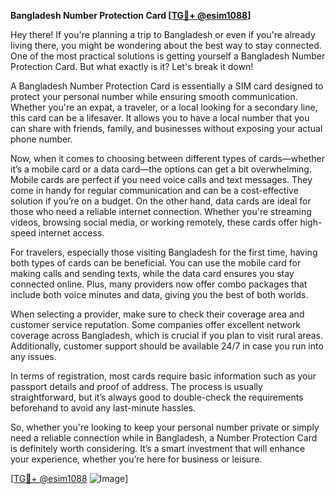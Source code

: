 **Bangladesh Number Protection Card [[TG💪+ @esim1088](https://t.me/s/esim1088)]**

Hey there! If you're planning a trip to Bangladesh or even if you're already living there, you might be wondering about the best way to stay connected. One of the most practical solutions is getting yourself a Bangladesh Number Protection Card. But what exactly is it? Let's break it down!

A Bangladesh Number Protection Card is essentially a SIM card designed to protect your personal number while ensuring smooth communication. Whether you're an expat, a traveler, or a local looking for a secondary line, this card can be a lifesaver. It allows you to have a local number that you can share with friends, family, and businesses without exposing your actual phone number.

Now, when it comes to choosing between different types of cards—whether it’s a mobile card or a data card—the options can get a bit overwhelming. Mobile cards are perfect if you need voice calls and text messages. They come in handy for regular communication and can be a cost-effective solution if you’re on a budget. On the other hand, data cards are ideal for those who need a reliable internet connection. Whether you're streaming videos, browsing social media, or working remotely, these cards offer high-speed internet access.

For travelers, especially those visiting Bangladesh for the first time, having both types of cards can be beneficial. You can use the mobile card for making calls and sending texts, while the data card ensures you stay connected online. Plus, many providers now offer combo packages that include both voice minutes and data, giving you the best of both worlds.

When selecting a provider, make sure to check their coverage area and customer service reputation. Some companies offer excellent network coverage across Bangladesh, which is crucial if you plan to visit rural areas. Additionally, customer support should be available 24/7 in case you run into any issues.

In terms of registration, most cards require basic information such as your passport details and proof of address. The process is usually straightforward, but it’s always good to double-check the requirements beforehand to avoid any last-minute hassles.

So, whether you're looking to keep your personal number private or simply need a reliable connection while in Bangladesh, a Number Protection Card is definitely worth considering. It’s a smart investment that will enhance your experience, whether you’re here for business or leisure.

[[TG💪+ @esim1088](https://t.me/s/esim1088) ![Image](https://i.postimg.cc/Y0z9fWf4/image.png)]